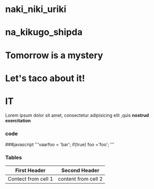# naki_niki_uriki
# na_kikugo_shipda
# Tomorrow is a mystery
# Let's taco about it!

 # IT
 
 Lorem ipsum dolor sit amet, consectetur adipisicing elit ,quis
 **nostrud exercitation**
 
 ### code

###javascript
'''vaarfoo = 'bar';
if(true) foo ='foo';
'''

### Tables

First Header |Second Header
-------------|-----------------
Contect from cell 1 | content from cell 2

